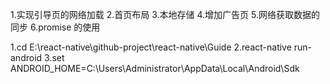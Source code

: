 1.实现引导页的网络加载
2.首页布局
3.本地存储
4.增加广告页
5.网络获取数据的同步
6.promise 的使用



1.cd E:\react-native\github-project\react-native\Guide
2.react-native run-android
3.set ANDROID_HOME=C:\Users\Administrator\AppData\Local\Android\Sdk